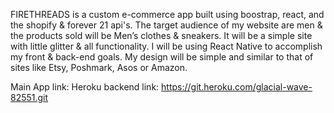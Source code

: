 FIRETHREADS is a custom e-commerce app built using boostrap, react, and the shopify & forever 21 api's. 
The target audience of my website are men & the products sold will be Men’s clothes & sneakers. 
It will be a simple site with little glitter & all functionality. 
I will be using React Native to accomplish my front & back-end goals. 
My design will be simple and similar to that of sites like Etsy, Poshmark, Asos or Amazon. 

Main App link: 
Heroku backend link: https://git.heroku.com/glacial-wave-82551.git
